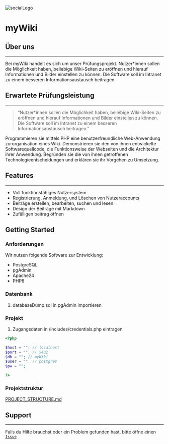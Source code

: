 ![socialLogo](https://user-images.githubusercontent.com/118884361/204816082-fa6df68e-4417-45a4-b7b7-f44e6eb5f15e.png)

# myWiki

## Über uns

---

Bei myWiki handelt es sich um unser Prüfungsprojekt. Nutzer\*innen sollen die Möglichkeit haben, beliebige Wiki-Seiten zu eröffnen und hierauf Informationen und Bilder einstellen zu können. Die Software soll im Intranet zu einem besseren Informationsaustausch beitragen.

## Erwartete Prüfungsleistung

---

> “Nutzer\*innen sollen die Möglichkeit haben, beliebige Wiki-Seiten zu eröffnen und hierauf Informationen und Bilder einstellen zu können. Die Software soll im Intranet zu einem besseren Informationsaustausch beitragen.”

Programmieren sie mittels PHP eine benutzerfreundliche Web-Anwendung zurorganisation eines Wiki. Demonstrieren sie den von ihnen entwickelte Softwarequellcode, die Funktionsweise der Webseiten und die Architektur ihrer Anwendung. Begründen sie die von ihnen getroffenen Technologieentscheidungen und erklären sie ihr Vorgehen zu Umsetzung.

## Features

---

- Voll funktionsfähiges Nutzersystem
- Registrierung, Anmeldung, und Löschen von Nutzeraccounts
- Beiträge erstellen, bearbeiten, suchen und lesen.
- Design der Beiträge mit Markdown
- Zufälligen beitrag öffnen

## Getting Started

### Anforderungen

Wir nutzen folgende Software zur Entwicklung:

- PostgreSQL
- pgAdmin
- Apache24
- PHP8

### Datenbank

1. databaseDump.sql in pgAdmin importieren

### Projekt

1. Zugangsdaten in /includes/credentials.php eintragen
```php
<?php

$host = ""; // localhost
$port = ""; // 5432
$db = ""; // myWiki
$user = ""; // postgres
$pw = "";

?>
```

### Projektstruktur

[PROJECT_STRUCTURE.md](PROJECT_STRUCTURE.md)

## Support

---

Falls du Hilfe brauchst oder ein Problem gefunden hast, bitte öffne einen [`Issue`](https://github.com/kev9euf3rois/Wiki/issues)
